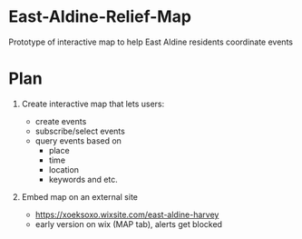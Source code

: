 # East-Aldine-Relief-Map
Prototype of interactive map to help East Aldine residents coordinate events

# Plan

1. Create interactive map that lets users:

    + create events
    + subscribe/select events
    + query events based on
        + place
        + time
        + location
        + keywords and etc.
  
2. Embed map on an external site 
    + https://xoeksoxo.wixsite.com/east-aldine-harvey
    + early version on wix (MAP tab), alerts get blocked
